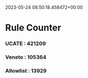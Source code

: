 2023-05-24 08:50:18.458472+00:00
# Rule Counter 
 ### UCATE : 421209

 ### Veneto : 105364

 ### Allowlist : 13929
